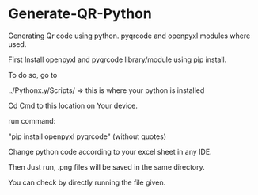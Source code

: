 # Generate-QR-Python
Generating Qr code using python. pyqrcode and openpyxl modules where used.

First Install openpyxl and pyqrcode library/module using pip install.

To do so, go to 

../Pythonx.y/Scripts/ => this is where your python is installed

Cd Cmd to this location on Your device.

run command:

"pip install openpyxl pyqrcode" (without quotes)

Change python code according to your excel sheet in any IDE.

Then Just run, .png files will be saved in the same directory.

You can check by directly running the file given.
